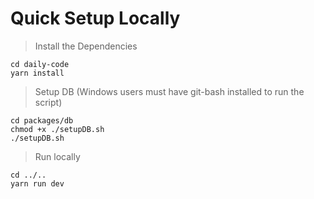 # Quick Setup Locally

> Install the Dependencies

```
cd daily-code
yarn install
```

> Setup DB (Windows users must have git-bash installed to run the script)

```
cd packages/db
chmod +x ./setupDB.sh
./setupDB.sh
```

> Run locally

```
cd ../..
yarn run dev
```
